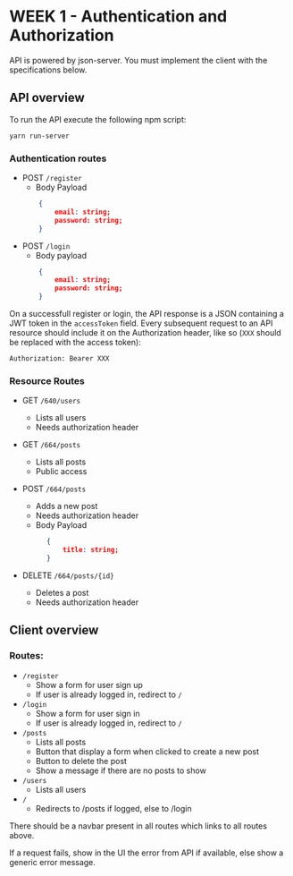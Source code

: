 # WEEK 1 - Authentication and Authorization

API is powered by json-server. You must implement the client with the specifications below.

## API overview 

To run the API execute the following npm script:

``yarn run-server``

### Authentication routes
- POST ``/register``
    - Body Payload
    ```json
        {
            email: string;
            password: string;
        }
    ```
- POST ``/login``
    - Body payload
    ```json
        {
            email: string;
            password: string;
        }
    ```

On a successfull register or login, the API response is a JSON containing a JWT token in the ``accessToken`` field. Every subsequent request to an API resource should include it on the Authorization header, like so (``XXX`` should be replaced with the access token):

``Authorization: Bearer XXX``

### Resource Routes

- GET ``/640/users``
  - Lists all users
  - Needs authorization header

- GET ``/664/posts``
  - Lists all posts
  - Public access

- POST ``/664/posts``
  - Adds a new post
  - Needs authorization header
  - Body Payload
  ```json
        {
            title: string;
        }
    ```

- DELETE ``/664/posts/{id}``
  - Deletes a post
  - Needs authorization header

## Client overview

### Routes:

- ``/register``
    - Show a form for user sign up
    - If user is already logged in, redirect to ``/``
- ``/login``
    - Show a form for user sign in
    - If user is already logged in, redirect to ``/``
- ``/posts``
    - Lists all posts
    - Button that display a form when clicked to create a new post
    - Button to delete the post
    - Show a message if there are no posts to show
- ``/users``
    - Lists all users
- ``/``
    - Redirects to /posts if logged, else to /login

There should be a navbar present in all routes which links to all routes above.

If a request fails, show in the UI the error from API if available, else show a generic error message.